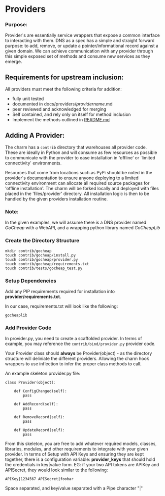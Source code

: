 # Providers

### Purpose:

Provider's are essentially service wrappers that expose a common interface to interacting with them. DNS as a spec has a simple and straight forward purpose: to add, remove, or update a pointer/informational record against a given domain. We can achieve communication with any provider through this simple exposed set of methods and consume new services as they emerge.

## Requirements for upstream inclusion:

All providers must meet the following criteria for addition:

- fully unit tested
- documented in docs/providers/*providername*.md
- peer reviewed and acknowledged for merging
- Self contained, and rely only on itself for method inclusion
- Implement the methods outlined in [README.md](README.md)

## Adding A Provider:

The charm has a `contrib` directory that warehouses all provider code. These are ideally in Python and will consume as few resources as possible to communicate with the provider to ease installation in 'offline' or 'limited connectivity' environments.

Resources that come from locations such as PyPi should be noted in the provider's documentation to ensure anyone deploying to a limited connectivity environment can allocate all required source packages for 'offline installation'. The charm will be forked locally and deployed with files placed in the 'files/provider' directory. All installation logic is then to be handled by the given providers installation routine.

### Note: 

In the given examples, we will assume there is a DNS provider named *GoCheap* with a WebAPI, and a wrapping python library named *GoCheapLib*

### Create the Directory Structure

    mkdir contrib/gocheap
    touch contrib/gocheap/install.py
    touch contrib/gocheap/provider.py
    touch contrib/gocheap/requirements.txt    
    touch contrib/tests/gocheap_test.py

### Setup Dependencies
Add any PIP requirements required for installation into **provider/requirements.txt**. 

In our case, requirements.txt will look like the following:

    gocheaplib

### Add Provider Code

In provider.py, you need to create a scaffolded provider. In terms of example, you may reference the `contrib/bind/provider.py` provider code.

Your Provider class should **always** be Provider(object) - as the directory structure will deliniate the different providers. Allowing the charm hook wrappers to use inflection to infer the proper class methods to call.

An example skeleton provider.py file:

    class Provider(object):
    
        def ConfigChanged(self):
            pass
            
        def AddRecord(self):
            pass
        
        def RemoveRecord(self):
            pass
        
        def UpdateRecord(self):
            pass


From this skeleton, you are free to add whatever required models, classes, libraries, modules, and other requirements to integrate with your given provider. In terms of Setup with API Keys and ensuring they are kept together, there is a configuration variable: **provider_keys** that should hold the credentials in key|value form. EG: if your two API tokens are APIKey and APISecret, they would look similar to the following:

    APIKey|1234567 APISecret|foobar
    
Space separated, and key/value separated with a Pipe character   "|"

